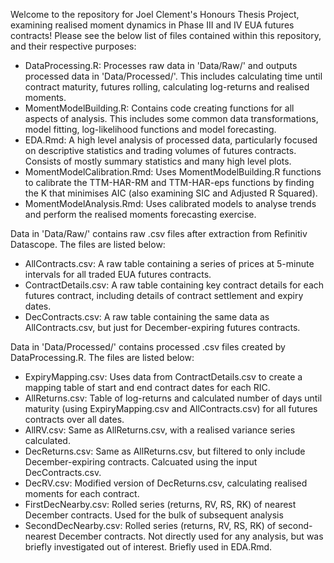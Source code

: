 Welcome to the repository for Joel Clement's Honours Thesis Project, examining realised moment dynamics in Phase III and IV EUA futures contracts!
Please see the below list of files contained within this repository, and their respective purposes:

- DataProcessing.R: Processes raw data in 'Data/Raw/' and outputs processed data in 'Data/Processed/'. This includes calculating time until contract maturity, futures rolling, calculating log-returns and realised moments.
- MomentModelBuilding.R: Contains code creating functions for all aspects of analysis. This includes some common data transformations, model fitting, log-likelihood functions and model forecasting.
- EDA.Rmd: A high level analysis of processed data, particularly focused on descriptive statistics and trading volumes of futures contracts. Consists of mostly summary statistics and many high level plots.
- MomentModelCalibration.Rmd: Uses MomentModelBuilding.R functions to calibrate the TTM-HAR-RM and TTM-HAR-eps functions by finding the K that minimises AIC (also examining SIC and Adjusted R Squared).
- MomentModelAnalysis.Rmd: Uses calibrated models to analyse trends and perform the realised moments forecasting exercise.

Data in 'Data/Raw/' contains raw .csv files after extraction from Refinitiv Datascope. The files are listed below:

- AllContracts.csv: A raw table containing a series of prices at 5-minute intervals for all traded EUA futures contracts.
- ContractDetails.csv: A raw table containing key contract details for each futures contract, including details of contract settlement and expiry dates.
- DecContracts.csv: A raw table containing the same data as AllContracts.csv, but just for December-expiring futures contracts.

Data in 'Data/Processed/' contains processed .csv files created by DataProcessing.R. The files are listed below:

- ExpiryMapping.csv: Uses data from ContractDetails.csv to create a mapping table of start and end contract dates for each RIC.
- AllReturns.csv: Table of log-returns and calculated number of days until maturity (using ExpiryMapping.csv and AllContracts.csv) for all futures contracts over all dates.
- AllRV.csv: Same as AllReturns.csv, with a realised variance series calculated.
- DecReturns.csv: Same as AllReturns.csv, but filtered to only include December-expiring contracts. Calcuated using the input DecContracts.csv.
- DecRV.csv: Modified version of DecReturns.csv, calculating realised moments for each contract.
- FirstDecNearby.csv: Rolled series (returns, RV, RS, RK) of nearest December contracts. Used for the bulk of subsequent analysis
- SecondDecNearby.csv: Rolled series (returns, RV, RS, RK) of second-nearest December contracts. Not directly used for any analysis, but was briefly investigated out of interest. Briefly used in EDA.Rmd.